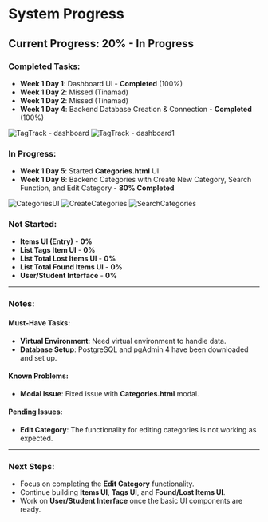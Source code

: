 # System Progress

## Current Progress: 20% - In Progress

### Completed Tasks:
- **Week 1 Day 1**: Dashboard UI - **Completed** (100%)
- **Week 1 Day 2**: Missed (Tinamad)
- **Week 1 Day 2**: Missed (Tinamad)
- **Week 1 Day 4**: Backend Database Creation & Connection - **Completed** (100%)
  
![TagTrack - dashboard](https://github.com/user-attachments/assets/8e891571-9857-4fda-97c6-6c47d9c7e762)
![TagTrack - dashboard1](https://github.com/user-attachments/assets/f344024a-16d4-4561-a3ff-57ec5a023807)

### In Progress:
- **Week 1 Day 5**: Started **Categories.html** UI
- **Week 1 Day 6**: Backend Categories with Create New Category, Search Function, and Edit Category - **80% Completed**
  
![CategoriesUI](https://github.com/user-attachments/assets/7084f957-0b7a-4779-abd7-836fdb9ca8b8)
![CreateCategories](https://github.com/user-attachments/assets/aaf2d865-5723-471f-849a-3f2566ab5e99)
![SearchCategories](https://github.com/user-attachments/assets/4772bb91-87d3-4851-84ff-c000219817a9)


### Not Started:
- **Items UI (Entry)** - **0%**
- **List Tags Item UI** - **0%**
- **List Total Lost Items UI** - **0%**
- **List Total Found Items UI** - **0%**
- **User/Student Interface** - **0%**

---

### Notes:

#### **Must-Have Tasks:**
- **Virtual Environment**: Need virtual environment to handle data.
- **Database Setup**: PostgreSQL and pgAdmin 4 have been downloaded and set up.

#### **Known Problems:**
- **Modal Issue**: Fixed issue with **Categories.html** modal.

#### **Pending Issues:**
- **Edit Category**: The functionality for editing categories is not working as expected.

---

### Next Steps:
- Focus on completing the **Edit Category** functionality.
- Continue building **Items UI**, **Tags UI**, and **Found/Lost Items UI**.
- Work on **User/Student Interface** once the basic UI components are ready.
